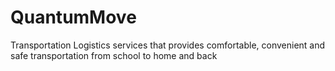 # QuantumMove
Transportation Logistics services that provides comfortable, convenient and safe transportation from school to home and back
